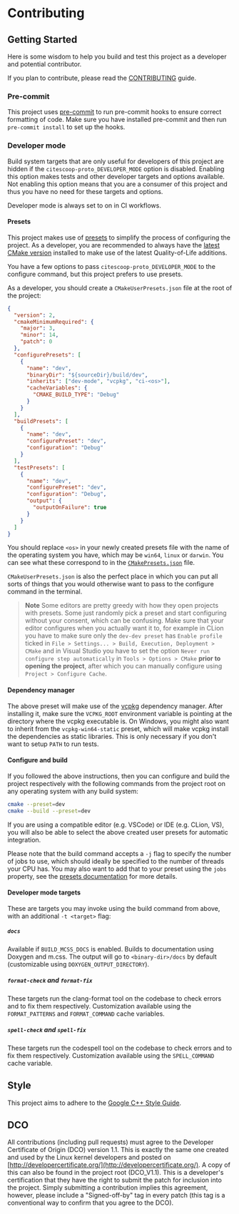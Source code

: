 <!--
SPDX-FileCopyrightText: 2025 The University of St Andrews
SPDX-License-Identifier: CC-BY-SA-4.0
-->

# Contributing

## Getting Started

Here is some wisdom to help you build and test this project as a developer and
potential contributor.

If you plan to contribute, please read the [CONTRIBUTING](CONTRIBUTING.md)
guide.

### Pre-commit

This project uses [pre-commit](https://pre-commit.com/) to run
pre-commit hooks to ensure correct formatting of code. Make sure you
have installed pre-commit and then run `pre-commit install` to set up
the hooks.

### Developer mode

Build system targets that are only useful for developers of this project are
hidden if the `citescoop-proto_DEVELOPER_MODE` option is disabled. Enabling this
option makes tests and other developer targets and options available. Not
enabling this option means that you are a consumer of this project and thus you
have no need for these targets and options.

Developer mode is always set to on in CI workflows.

#### Presets

This project makes use of [presets][1] to simplify the process of configuring
the project. As a developer, you are recommended to always have the [latest
CMake version][2] installed to make use of the latest Quality-of-Life
additions.

You have a few options to pass `citescoop-proto_DEVELOPER_MODE` to the configure
command, but this project prefers to use presets.

As a developer, you should create a `CMakeUserPresets.json` file at the root of
the project:

```json
{
  "version": 2,
  "cmakeMinimumRequired": {
    "major": 3,
    "minor": 14,
    "patch": 0
  },
  "configurePresets": [
    {
      "name": "dev",
      "binaryDir": "${sourceDir}/build/dev",
      "inherits": ["dev-mode", "vcpkg", "ci-<os>"],
      "cacheVariables": {
        "CMAKE_BUILD_TYPE": "Debug"
      }
    }
  ],
  "buildPresets": [
    {
      "name": "dev",
      "configurePreset": "dev",
      "configuration": "Debug"
    }
  ],
  "testPresets": [
    {
      "name": "dev",
      "configurePreset": "dev",
      "configuration": "Debug",
      "output": {
        "outputOnFailure": true
      }
    }
  ]
}
```

You should replace `<os>` in your newly created presets file with the name of
the operating system you have, which may be `win64`, `linux` or `darwin`. You
can see what these correspond to in the
[`CMakePresets.json`](CMakePresets.json) file.

`CMakeUserPresets.json` is also the perfect place in which you can put all
sorts of things that you would otherwise want to pass to the configure command
in the terminal.

> **Note**
> Some editors are pretty greedy with how they open projects with presets.
> Some just randomly pick a preset and start configuring without your consent,
> which can be confusing. Make sure that your editor configures when you
> actually want it to, for example in CLion you have to make sure only the
> `dev-dev preset` has `Enable profile` ticked in
> `File > Settings... > Build, Execution, Deployment > CMake` and in Visual
> Studio you have to set the option `Never run configure step automatically`
> in `Tools > Options > CMake` **prior to opening the project**, after which
> you can manually configure using `Project > Configure Cache`.

#### Dependency manager

The above preset will make use of the [vcpkg][vcpkg] dependency manager. After
installing it, make sure the `VCPKG_ROOT` environment variable is pointing at
the directory where the vcpkg executable is. On Windows, you might also want
to inherit from the `vcpkg-win64-static` preset, which will make vcpkg install
the dependencies as static libraries. This is only necessary if you don't want
to setup `PATH` to run tests.

[vcpkg]: https://github.com/microsoft/vcpkg

#### Configure and build

If you followed the above instructions, then you can configure and build
the project respectively with the following commands from the project root on
any operating system with any build system:

```sh
cmake --preset=dev
cmake --build --preset=dev
```

If you are using a compatible editor (e.g. VSCode) or IDE (e.g. CLion, VS), you
will also be able to select the above created user presets for automatic
integration.

Please note that the build command accepts a `-j` flag to specify the
number of jobs to use, which should ideally be specified to the number
of threads your CPU has. You may also want to add that to your preset
using the `jobs` property, see the [presets documentation][1] for more
details.

#### Developer mode targets

These are targets you may invoke using the build command from above, with an
additional `-t <target>` flag:

##### `docs`

Available if `BUILD_MCSS_DOCS` is enabled. Builds to documentation using
Doxygen and m.css. The output will go to `<binary-dir>/docs` by default
(customizable using `DOXYGEN_OUTPUT_DIRECTORY`).

##### `format-check` and `format-fix`

These targets run the clang-format tool on the codebase to check errors and to
fix them respectively. Customization available using the `FORMAT_PATTERNS` and
`FORMAT_COMMAND` cache variables.

##### `spell-check` and `spell-fix`

These targets run the codespell tool on the codebase to check errors and to fix
them respectively. Customization available using the `SPELL_COMMAND` cache
variable.

[1]: https://cmake.org/cmake/help/latest/manual/cmake-presets.7.html
[2]: https://cmake.org/download/

## Style

This project aims to adhere to the [Google C++ Style
Guide](https://google.github.io/styleguide/cppguide.html).

## DCO

All contributions (including pull requests) must agree to the Developer
Certificate of Origin (DCO) version 1.1. This is exactly the same one
created and used by the Linux kernel developers and posted on
[http://developercertificate.org/](http://developercertificate.org/). A
copy of this can also be found in the project root (DCO_V1.1). This is a
developer's certification that they have the right to submit the patch
for inclusion into the project. Simply submitting a contribution implies
this agreement, however, please include a "Signed-off-by" tag in every
patch (this tag is a conventional way to confirm that you agree to the
DCO).
